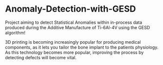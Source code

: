 # Anomaly-Detection-with-GESD
Project aiming to detect Statistical Anomalies within in-process data produced during the Additive Manufacture of Ti-6Al-4V using the GESD algorithm!

3D printing is becoming increasingly popular for producing medical components, as it lets you tailor the bone implant to the patients physiology. As this technology becomes more popular, improving the process by detecting defects will become vital. 

